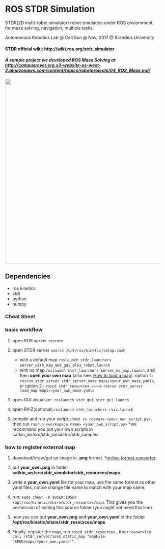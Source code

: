 # ROS STDR Simulation
STDR(2D multi-robot simulator) robot simulation under ROS enviornment, for maze solving, navigation, multiple tasks.

Autonomous Robotics Lab 
@ Celi Sun @ Nov, 2017 @ Brandeis University


#### STDR official wiki: http://wiki.ros.org/stdr_simulator

#### *A sample project we developed ROS Maze Solving at http://campusrover.org.s3-website-us-west-2.amazonaws.com/content/topics/robotprojects/04_ROS_Maze.md/*

<img src="https://github.com/celisun/STDR-simulation/blob/master/stdr-turtlebota.png" width="600">


## Dependencies

* ros kinetics
* stdr
* python
* numpy




### Cheat Sheet

### basic workflow
1. open ROS server `roscore`

1. open STDR server `source /opt/ros/kinetic/setup.bash`,
   - with a default map  `roslaunch stdr_launchers server_with_map_and_gui_plus_robot.launch`
   
   - with no map `roslaunch stdr_launchers server_no_map.launch`, and then **open your own map** (also see: [How to load a map](http://wiki.ros.org/stdr_simulator/Tutorials/How%20to%20load%20a%20map)): option 1 : `rosrun stdr_server stdr_server_node maps/<your_own_maze.yaml>`, or option 2 : `roscd stdr_resources` ---> `rosrun stdr_server load_map maps/<your_own_maze.yaml>`

1. open GUI visualizer. `roslaunch stdr_gui stdr_gui.launch`

1. open RVIZ(optional).`roslaunch stdr_launchers rviz.launch`

1. compile and run your script.`chmod +x rosmaze <your_own_script.py>`, then run `rosrun <workspace name> <your_own_script.py>`  *we recommand you put your own scripts in catkin_ws/src/stdr_simulator/stdr_samples.


### how to register external map
1. download/draw/get an image in **.png** format. *[online-format-converter](https://www.online-convert.com/)

1. put **your_own.png** in folder **catkin_ws/src/stdr_simulator/stdr_resources/maps**.

1. write a **your_own.yaml** file for your map, use the same format as other yaml files, notice change file name to match with your map name.

1. run: `sudo chown -R $USER:$USER /opt/ros/kinetic/share/stdr_resources/maps` This gives you the permission of editing this source folder (you might not need this line)

1. now you can put **your_own.png** and **your_own.yaml** in the folder **/opt/ros/kinetic/share/stdr_resources/maps**.

1. Finally, register the map, run `roscd stdr_resources` , then `rosservice call /stdr_server/load_static_map "mapFile: '$PWD/maps/<your_own.yaml>'"`.


